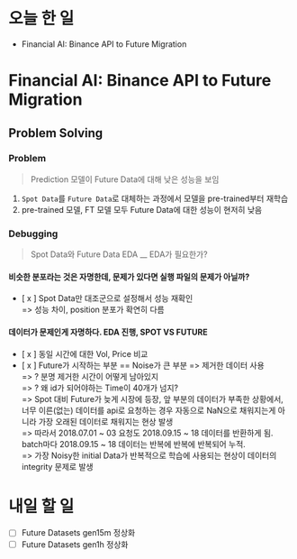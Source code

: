 #  오늘 한 일
- Financial AI: Binance API to Future Migration

# Financial AI: Binance API to Future Migration

## Problem Solving
### Problem
> Prediction 모델이 Future Data에 대해 낮은 성능을 보임
1. `Spot Data`를 `Future Data`로 대체하는 과정에서 모델을 pre-trained부터 재학습
2. pre-trained 모델, FT 모델 모두 Future Data에 대한 성능이 현저히 낮음

### Debugging
> Spot Data와 Future Data EDA __ EDA가 필요한가?

#### 비슷한 분포라는 것은 자명한데, 문제가 있다면 실행 파일의 문제가 아닐까?  

- [ x ] Spot Data만 대조군으로 설정해서 성능 재확인  
=> 성능 차이, position 분포가 확연히 다름

#### 데이터가 문제인게 자명하다. EDA 진행, SPOT VS FUTURE
- [ x ] 동일 시간에 대한 Vol, Price 비교
- [ x ] Future가 시작하는 부분 == Noise가 큰 부분 => 제거한 데이터 사용  
=> ? 분명 제거한 시간이 어떻게 남아있지  
=> ? 왜 id가 되어야하는 Time이 40개가 넘지?  
=> Spot 대비 Future가 늦게 시장에 등장, 앞 부분의 데이터가 부족한 상황에서, 너무 이른(없는) 데이터를 api로 요청하는 경우 자동으로 NaN으로 채워지는게 아니라 가장 오래된 데이터로 채워지는 현상 발생  
=> 따라서 2018.07.01 ~ 03 요청도 2018.09.15 ~ 18 데이터를 반환하게 됨. batch마다 2018.09.15 ~ 18 데이터는 반복에 반복에 반복되어 누적.  
=> 가장 Noisy한 initial Data가 반복적으로 학습에 사용되는 현상이 데이터의 integrity 문제로 발생

# 내일 할 일
- [ ] Future Datasets gen15m 정상화
- [ ] Future Datasets gen1h 정상화
